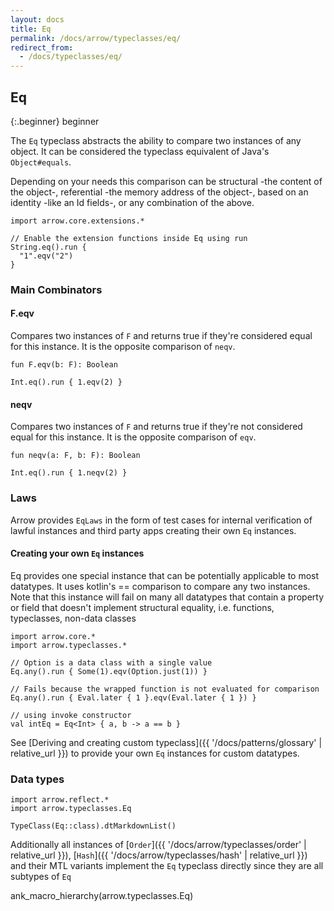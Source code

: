 ```yaml
---
layout: docs
title: Eq
permalink: /docs/arrow/typeclasses/eq/
redirect_from:
  - /docs/typeclasses/eq/
---
```


## Eq

{:.beginner}
beginner

The `Eq` typeclass abstracts the ability to compare two instances of any object.
It can be considered the typeclass equivalent of Java's `Object#equals`.

Depending on your needs this comparison can be structural -the content of the object-, referential -the memory address of the object-, based on an identity -like an Id fields-, or any combination of the above.

```kotlin:ank
import arrow.core.extensions.*

// Enable the extension functions inside Eq using run
String.eq().run {
  "1".eqv("2")
}
```

### Main Combinators

#### F.eqv

Compares two instances of `F` and returns true if they're considered equal for this instance.
It is the opposite comparison of `neqv`.

`fun F.eqv(b: F): Boolean`


```kotlin:ank
Int.eq().run { 1.eqv(2) }
```

#### neqv

Compares two instances of `F` and returns true if they're not considered equal for this instance.
It is the opposite comparison of `eqv`.

`fun neqv(a: F, b: F): Boolean`

```kotlin:ank
Int.eq().run { 1.neqv(2) }
```

### Laws

Arrow provides `EqLaws` in the form of test cases for internal verification of lawful instances and third party apps creating their own `Eq` instances.

#### Creating your own `Eq` instances

Eq provides one special instance that can be potentially applicable to most datatypes.
It uses kotlin's == comparison to compare any two instances.
Note that this instance will fail on many all datatypes that contain a property or field that doesn't implement structural equality, i.e. functions, typeclasses, non-data classes

```kotlin:ank
import arrow.core.*
import arrow.typeclasses.*

// Option is a data class with a single value
Eq.any().run { Some(1).eqv(Option.just(1)) }
```

```kotlin:ank
// Fails because the wrapped function is not evaluated for comparison
Eq.any().run { Eval.later { 1 }.eqv(Eval.later { 1 }) }
```

```kotlin:ank
// using invoke constructor
val intEq = Eq<Int> { a, b -> a == b }
```

See [Deriving and creating custom typeclass]({{ '/docs/patterns/glossary' | relative_url }}) to provide your own `Eq` instances for custom datatypes.

### Data types

```kotlin:ank:replace
import arrow.reflect.*
import arrow.typeclasses.Eq

TypeClass(Eq::class).dtMarkdownList()
```

Additionally all instances of [`Order`]({{ '/docs/arrow/typeclasses/order' | relative_url }}), [`Hash`]({{ '/docs/arrow/typeclasses/hash' | relative_url }}) and their MTL variants implement the `Eq` typeclass directly since they are all subtypes of `Eq`

ank_macro_hierarchy(arrow.typeclasses.Eq)
